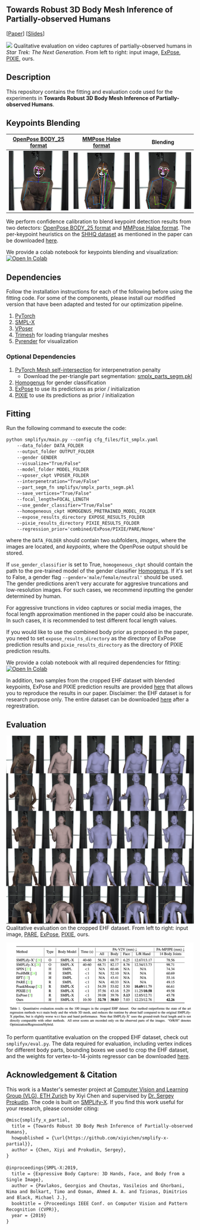 ## Towards Robust 3D Body Mesh Inference of Partially-observed Humans

[[Paper](https://drive.google.com/file/d/1LG8N73rY9w-GD86RvLNflcT33Y197mlN/view?usp=sharing)]
[[Slides](https://drive.google.com/file/d/19S5DjymdJS-5VcZ5PIo2FsS-Z1QqukUm/view?usp=sharing)]

![](images/qualitative_evaluation_video_captures.jpg)
Qualitative evaluation on video captures of partially-observed humans in *Star Trek: The Next Generation*. From left to right: input image, 
[ExPose](https://expose.is.tue.mpg.de), [PIXIE](https://pixie.is.tue.mpg.de), ours.

## Description

This repository contains the fitting and evaluation code used for the experiments in <strong>Towards Robust 3D Body Mesh Inference of Partially-observed Humans</strong>.

## Keypoints Blending
[OpenPose BODY_25 format](https://cmu-perceptual-computing-lab.github.io/openpose/web/html/doc/md_doc_02_output.html#pose-output-format-body_25)|[MMPose Halpe format](https://mmpose.readthedocs.io/en/latest/topics/wholebody.html#topdown-heatmap-hrnet-dark-on-halpe)                      |Blending
:----------------------------:|:----------------------------:|:----------------------------:
![](/images/18_openpose.png)  |![](/images/18_mmpose.png)    |![](/images/18_blended.png)

We perform confidence calibration to blend keypoint detection results from two detectors: [OpenPose BODY_25 format](https://cmu-perceptual-computing-lab.github.io/openpose/web/html/doc/md_doc_02_output.html#pose-output-format-body_25) and [MMPose Halpe format](https://mmpose.readthedocs.io/en/latest/topics/wholebody.html#topdown-heatmap-hrnet-dark-on-halpe). The per-keypoint heuristics on the [SHHQ dataset](https://stylegan-human.github.io/) as mentioned in the paper can be downloaded [here](https://polybox.ethz.ch/index.php/s/UHTisMSR5RzMi0X).

We provide a colab notebook for keypoints blending and visualization: [![Open In Colab](https://colab.research.google.com/assets/colab-badge.svg)](https://colab.research.google.com/drive/1qJ-eeTDFdQLXR5vH98z_Gg4EgFGJfHCB)

## Dependencies

Follow the installation instructions for each of the following before using the fitting code. For some of the components, please install our modified version that have been adapted and tested for our optimization pipeline.

1. [PyTorch](https://pytorch.org/)
2. [SMPL-X](https://github.com/xiyichen/smplx)
3. [VPoser](https://github.com/nghorbani/HumanBodyPrior)
4. [Trimesh](https://trimsh.org/) for loading triangular meshes
5. [Pyrender](https://pyrender.readthedocs.io/) for visualization

### Optional Dependencies

1. [PyTorch Mesh self-intersection](https://github.com/xiyichen/torch-mesh-isect) for interpenetration penalty 
   * Download the per-triangle part segmentation: [smplx_parts_segm.pkl](https://owncloud.tuebingen.mpg.de/index.php/s/MWnr8Kso4K8T8at)
2. [Homogenus](https://github.com/xiyichen/homogenus) for gender classification
3. [ExPose](https://github.com/vchoutas/expose) to use its predictions as prior / initialization
4. [PIXIE](https://github.com/YadiraF/PIXIE) to use its predictions as prior / initialization

## Fitting 
Run the following command to execute the code:
```Shell
python smplifyx/main.py --config cfg_files/fit_smplx.yaml 
    --data_folder DATA_FOLDER 
    --output_folder OUTPUT_FOLDER
    --gender GENDER
    --visualize="True/False"
    --model_folder MODEL_FOLDER
    --vposer_ckpt VPOSER_FOLDER
    --interpenetration="True/False"
    --part_segm_fn smplifyx/smplx_parts_segm.pkl
    --save_vertices="True/False"
    --focal_length=FOCAL_LENGTH
    --use_gender_classifier="True/False"
    --homogeneous_ckpt HOMOGENUS_PRETRAINED_MODEL_FOLDER
    --expose_results_directory EXPOSE_RESULTS_FOLDER
    --pixie_results_directory PIXIE_RESULTS_FOLDER
    --regression_prior='combined/ExPose/PIXIE/PARE/None'
```
where the `DATA_FOLDER` should contain two subfolders, *images*, where the images are located, and *keypoints*, where the OpenPose output should be stored. 

If `use_gender_classifier` is set to True, `homogeneous_ckpt` should contain the path to the pre-trained model of the gender classifier [Homogenus](https://github.com/nghorbani/homogenus). If it's set to False, a gender flag `--gender='male/female/neutral'` should be used. The gender predictions aren't very accurate for aggresive truncations and low-resolution images. For such cases, we recommend inputting the gender determined by human.

For aggressive trunctions in video captures or social media images, the focal length approximation mentioned in the paper could also be inaccurate. In such cases, it is recommended to test different focal length values.

If you would like to use the combined body prior as proposed in the paper, you need to set `expose_results_directory` as the directory of ExPose prediction results and `pixie_results_directory` as the directory of PIXIE prediction results.

We provide a colab notebook with all required dependencies for fitting: [![Open In Colab](https://colab.research.google.com/assets/colab-badge.svg)](https://colab.research.google.com/drive/1DboPEEQQTJcHooNiBQ-gNRIo7p0o8t_8#scrollTo=sCUaBPKN7KbX)

In addition, two samples from the cropped EHF dataset with blended keypoints, ExPose and PIXIE prediction results are provided [here](https://github.com/xiyichen/smplify-x-partial/tree/master/demo) that allows you to reproduce the results in our paper. Disclaimer: the EHF dataset is for research purpose only. The entire dataset can be downloaded [here](https://smpl-x.is.tue.mpg.de/download.php) after a regrestration.

## Evaluation
![](images/qualitative_evaluation.jpg)
Qualitative evaluation on the cropped EHF dataset. From left to right: input image, [PARE](https://pare.is.tue.mpg.de/), [ExPose](https://expose.is.tue.mpg.de), [PIXIE](https://pixie.is.tue.mpg.de), ours.

![](images/quantitative_evaluation.png)

To perform quantitative evaluation on the cropped EHF dataset, check out `smplifyx/eval.py`. The data required for evaluation, including vertex indices for different body parts, bounding boxes we used to crop the EHF dataset, and the weights for vertex-to-14-joints regressor can be downloaded [here](https://polybox.ethz.ch/index.php/s/2Ii1wdb3Hei7aba).

## Acknowledgement & Citation
This work is a Master's semester project at [Computer Vision and Learning Group (VLG), ETH Zurich](https://vlg.inf.ethz.ch/) by Xiyi Chen and supervised by [Dr. Sergey Prokudin](https://vlg.inf.ethz.ch/team/Dr-Sergey-Prokudin.html). The code is built on [SMPLify-X](https://github.com/vchoutas/smplify-x). If you find this work useful for your research, please consider citing:
```
@misc{smplify_x_partial,
  title = {Towards Robust 3D Body Mesh Inference of Partially-observed Humans},
  howpublished = {\url{https://github.com/xiyichen/smplify-x-partial}},
  author = {Chen, Xiyi and Prokudin, Sergey},
}

@inproceedings{SMPL-X:2019,
  title = {Expressive Body Capture: 3D Hands, Face, and Body from a Single Image},
  author = {Pavlakos, Georgios and Choutas, Vasileios and Ghorbani, Nima and Bolkart, Timo and Osman, Ahmed A. A. and Tzionas, Dimitrios and Black, Michael J.},
  booktitle = {Proceedings IEEE Conf. on Computer Vision and Pattern Recognition (CVPR)},
  year = {2019}
}
```
